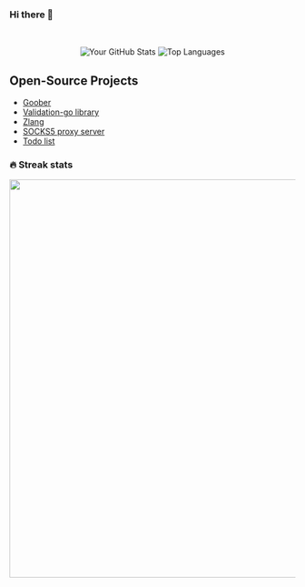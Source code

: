 ### Hi there 👋
<br>
<p align="center">
  <img alt="Your GitHub Stats" src="https://github-readme-stats.vercel.app/api?username=debug-ing&theme=tokyonight&layout=compact&area=true&show_icons=true&hide_border=true&border_radius=15&count_private=true"/>
  <img alt="Top Languages" src="https://github-readme-stats.vercel.app/api/top-langs/?username=debug-ing&langs_count=8&hide=Make,css,html&theme=tokyonight&layout=compact&area=true&hide_border=false&border_radius=15&count_private=true"/>
</p>

## Open-Source Projects
- [Goober](https://github.com/debug-ing/goober)
- [Validation-go library](https://github.com/debug-ing/validation-go)
- [Zlang](https://github.com/debug-ing/zlang)
- [SOCKS5 proxy server](https://github.com/debug-ing/socks5-go)
- [Todo list](https://github.com/debug-ing/todo-list)

### 🔥 Streak stats

<div align="center">

<img src="http://github-readme-streak-stats.herokuapp.com?user=debug-ing&theme=dark" width="700"></img>

</div>
